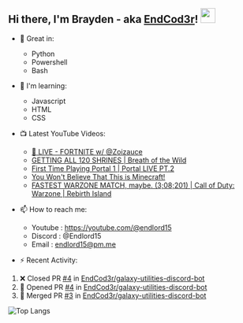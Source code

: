 ## Hi there, I'm Brayden - aka [EndCod3r](https://youtube.com/@endlord15)! <img src='https://github.com/EndCod3r/endlord15/blob/main/wave.gif?raw=true](https://github.com/Endlord15/endlord15/blob/38bca1b569f19b03a6cf246c35db5f7e2f331cc5/wave.gif' width=30>

- 🦾 Great in:
  - Python
  - Powershell
  - Bash

- 🌱 I'm learning:
  - Javascript
  - HTML
  - CSS

- 📺 Latest YouTube Videos:<!-- YOUTUBE:START -->
  - [🔴 LIVE - FORTNITE w/ @Zoizauce](https://www.youtube.com/watch?v=dj6IcxTSEjo)
  - [GETTING ALL 120 SHRINES | Breath of the Wild](https://www.youtube.com/watch?v=15BQtpMhUMs)
  - [First Time Playing Portal 1 |  Portal LIVE PT.2](https://www.youtube.com/watch?v=C8mbazN4nE8)
  - [You Won&#39;t Believe That This is Minecraft!](https://www.youtube.com/watch?v=k0WACaSr1MA)
  - [FASTEST WARZONE MATCH, maybe. &lpar;3;08;201&rpar; | Call of Duty: Warzone | Rebirth Island](https://www.youtube.com/watch?v=oK2JpQ2K20w)<!-- YOUTUBE:END -->


- 📫 How to reach me:
  - Youtube : <https://youtube.com/@endlord15>
  - Discord : @Endlord15
  - Email : endlord15@pm.me

 - ⚡️ Recent Activity:
<!--START_SECTION:activity-->
1. ❌ Closed PR [#4](https://github.com/EndCod3r/galaxy-utilities-discord-bot/pull/4) in [EndCod3r/galaxy-utilities-discord-bot](https://github.com/EndCod3r/galaxy-utilities-discord-bot)
2. 💪 Opened PR [#4](https://github.com/EndCod3r/galaxy-utilities-discord-bot/pull/4) in [EndCod3r/galaxy-utilities-discord-bot](https://github.com/EndCod3r/galaxy-utilities-discord-bot)
3. 🎉 Merged PR [#3](https://github.com/EndCod3r/galaxy-utilities-discord-bot/pull/3) in [EndCod3r/galaxy-utilities-discord-bot](https://github.com/EndCod3r/galaxy-utilities-discord-bot)
<!--END_SECTION:activity-->

  ![Top Langs](https://github-readme-stats-endlord15.vercel.app/api/top-langs/?username=endcod3r&layout=compact)
